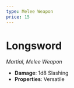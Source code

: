 ```yaml
---
type: Melee Weapon
price: 15
---
```

# Longsword

*Martial, Melee Weapon*

- **Damage**: 1d8 Slashing
- **Properties**: Versatile


